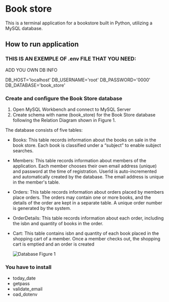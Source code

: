 # Book store
This is a terminal application for a bookstore built in Python, utilizing a MySQL database.

## How to run application
### THIS IS AN EXEMPLE OF .env FILE THAT YOU NEED: 
 ADD YOU OWN DB INFO

 DB_HOST='localhost'
 DB_USERNAME='root'
 DB_PASSWORD='0000'
 DB_DATABASE='book_store'

### Create and configure the Book Store database
1. Open MySQL Workbench and connect to MySQL Server
2. Create schema with name (book_store) for the Book Store database following the Relation Diagram shown in Figure 1.

The database consists of five tables:
- Books: This table records information about the books on sale in the book
store. Each book is classified under a “subject” to enable subject searches.
- Members: This table records information about members of the application.
Each member chooses their own email address (unique) and password at the time of
registration. UserId is auto-incremented and automatically created by the database.
The email address is unique in the member's table.
- Orders: This table records information about orders placed by members
place orders. The orders may contain one or more books, and the details of the
order are kept in a separate table. A unique order number is generated by the
system.
- OrderDetails: This table records information about each order, including the
isbn and quantity of books in the order.
- Cart: This table contains isbn and quantity of each book placed in the
shopping cart of a member. Once a member checks out, the shopping cart is
emptied and an order is created

  ![Database](https://github.com/serz123/Book_store/assets/140953828/744b8eba-5fc0-40f8-a1b3-00dfbb9c28bd)
 Figure 1

### You have to install

- today_date
- getpass
- validate_email
- oad_dotenv
